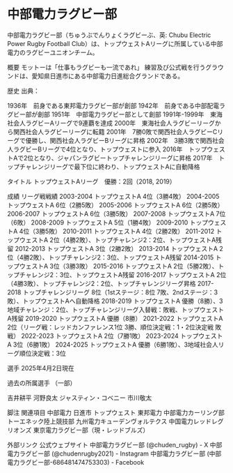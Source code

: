# 中部電力ラグビー部

中部電力ラグビー部（ちゅうぶでんりょくラグビーぶ、英: Chubu Electric Power Rugby Football Club）は、トップウェストAリーグに所属している中部電力のラグビーユニオンチーム。

概要
モットーは「仕事もラグビーも一流であれ」
練習及び公式戦を行うグラウンドは、愛知県日進市にある中部電力日進総合グランドである。

歴史
出典：

1936年　前身である東邦電力ラグビー部が創部
1942年　前身である中部配電ラグビー部が創部
1951年　中部電力ラグビー部として創部
1991年-1999年　東海社会人ラグビーAリーグで9連覇を達成
2000年　東海社会人ラグビーリーグから関西社会人ラグビーリーグに転籍
2001年　7勝0敗で関西社会人ラグビーCリーグで優勝し、関西社会人ラグビーBリーグに昇格
2002年　3勝3敗で関西社会人ラグビーBリーグで4位となり、トップウェストに参入
2016年　トップウェストAで2位となり、ジャパンラグビートップチャレンジリーグに昇格
2017年　トップチャレンジリーグで最下位に終わり、トップウェストAに自動降格

タイトル
トップウェストAリーグ　優勝：2回（2018, 2019）

成績
リーグ戦戦績
2003-2004 トップウェストA 4位（3勝4敗）
2004-2005 トップウェストA 6位（2勝5敗）
2005-2006 トップウェストA 6位（2勝5敗）
2006-2007 トップウェストA 6位（3勝5敗）
2007-2008 トップウェストA 7位（6敗）
2008-2009 トップウェストA 5位（1勝4敗）
2009-2010 トップウェストA 4位（3勝5敗）
2010-2011 トップウェストA 4位（2勝2敗）
2011-2012 トップウェストA 2位（4勝2敗）、トップチャレンジ2：2位、トップウェストA残留
2012-2013 トップウェストA 3位（2勝2敗）
2013-2014 トップウェストA 2位（4勝2敗）、トップチャレンジ2：3位、トップウェストA残留
2014-2015 トップウェストA 3位（3勝3敗）
2015-2016 トップウェストA 2位（5勝2敗）、トップチャレンジ2：3位、トップウェストA残留
2016-2017 トップウェストA 2位（4勝3敗）、トップチャレンジ2：2位、トップチャレンジリーグ昇格
2017-2018 トップチャレンジリーグ 8位（1stステージ：8位 7敗、2ndステージ：3敗）、トップウェストAへ自動降格
2018-2019 トップウェストA 優勝（8勝）、3地域チャレンジ：2位、トップチャレンジリーグ入替戦：敗戦、トップウェストA残留
2019-2020 トップウェストA 優勝（8勝）
2021-2022 トップウェストA 2位（リーグ戦：レッドカンファレンス1位 3勝、順位決定戦：1・2位決定戦 敗戦）
2022-2023 トップウェストA 2位（7勝1敗）
2023-2024 トップウェストA 3位（6勝1敗）
2024-2025 トップウェストA 優勝（6勝1敗）、3地域社会人リーグ順位決定戦：3位

選手
2025年4月2日現在

過去の所属選手
（一部）

吉井耕平
河野良太
ジャスティン・コベニー
市川敬太

脚注
関連項目
中部電力
日進市
トップウェスト
東邦電力
中部電力カーリング部
トーエネック陸上競技部
九州電力キューデンヴォルテクス
中国電力レッドレグリオンズ
東京電力ラグビー部（現・レッドブルズ）

外部リンク
公式ウェブサイト
中部電力ラグビー部 (@chuden_rugby) - X
中部電力ラグビー部 (@chudenrugby2021) - Instagram
中部電力ラグビー部 (中部電力ラグビー部-686481474753303) - Facebook